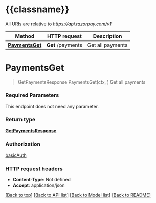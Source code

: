 # {{classname}}

All URIs are relative to *https://api.razorpay.com/v1*

Method | HTTP request | Description
------------- | ------------- | -------------
[**PaymentsGet**](PaymentsApi.md#PaymentsGet) | **Get** /payments | Get all payments

# **PaymentsGet**
> GetPaymentsResponse PaymentsGet(ctx, )
Get all payments

### Required Parameters
This endpoint does not need any parameter.

### Return type

[**GetPaymentsResponse**](GetPaymentsResponse.md)

### Authorization

[basicAuth](../README.md#basicAuth)

### HTTP request headers

 - **Content-Type**: Not defined
 - **Accept**: application/json

[[Back to top]](#) [[Back to API list]](../README.md#documentation-for-api-endpoints) [[Back to Model list]](../README.md#documentation-for-models) [[Back to README]](../README.md)

